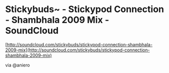 <!--
id: 1125112405
link: http://tumblr.atmos.org/post/1125112405/stickybuds-stickypod-connection-shambhala-2009-mix
slug: stickybuds-stickypod-connection-shambhala-2009-mix
date: Tue Sep 14 2010 22:48:37 GMT-0700 (PDT)
publish: 2010-09-014
tags: 
title: Stickybuds~ - Stickypod Connection - Shambhala 2009 Mix - SoundCloud
-->


Stickybuds~ - Stickypod Connection - Shambhala 2009 Mix - SoundCloud
====================================================================

[http://soundcloud.com/stickybuds/stickypod-connection-shambhala-2009-mix](http://soundcloud.com/stickybuds/stickypod-connection-shambhala-2009-mix)

via @aniero


